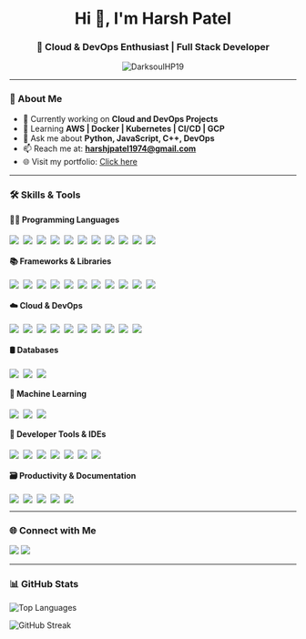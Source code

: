 <h1 align="center">Hi 👋, I'm Harsh Patel</h1>
<h3 align="center">🚀 Cloud & DevOps Enthusiast | Full Stack Developer</h3>

<p align="center">
  <img src="https://komarev.com/ghpvc/?username=DarksoulHP19&label=Profile%20views&color=0e75b6&style=flat" alt="DarksoulHP19" />
</p>

---

### 🧠 About Me

- 🔭 Currently working on **Cloud and DevOps Projects**
- 🌱 Learning **AWS | Docker | Kubernetes | CI/CD | GCP**
- 💬 Ask me about **Python, JavaScript, C++, DevOps**
- 📫 Reach me at: **harshjpatel1974@gmail.com**
- 🌐 Visit my portfolio: [Click here](https://portfolio-darksoulhp19s-projects.vercel.app)

---

### 🛠️ Skills & Tools

#### 👨‍💻 Programming Languages
<div style="display: flex; gap: 8px; flex-wrap: wrap; align-items: center;">
  <img src="https://skillicons.dev/icons?i=python" />
  <img src="https://skillicons.dev/icons?i=js" />
  <img src="https://skillicons.dev/icons?i=cpp" />
  <img src="https://skillicons.dev/icons?i=c" />
  <img src="https://skillicons.dev/icons?i=html" />
  <img src="https://skillicons.dev/icons?i=css" />
  <img src="https://skillicons.dev/icons?i=php" />
  <img src="https://skillicons.dev/icons?i=dart" />
  <img src="https://skillicons.dev/icons?i=go" />
  <img src="https://skillicons.dev/icons?i=cs" />
  <img src="https://skillicons.dev/icons?i=matlab" />
<!--   <img src="https://go-skill-icons.vercel.app/api/icons?i=fiverr" /> -->
</div>



#### 📚 Frameworks & Libraries
<div style="display: flex; gap: 8px; flex-wrap: wrap; align-items: center;">
  <img src="https://skillicons.dev/icons?i=react" />
  <img src="https://skillicons.dev/icons?i=next" />
  <img src="https://skillicons.dev/icons?i=nodejs" />
  <img src="https://skillicons.dev/icons?i=express" />
  <img src="https://skillicons.dev/icons?i=tailwind" />
  <img src="https://skillicons.dev/icons?i=bootstrap" />
  <img src="https://skillicons.dev/icons?i=django" />
  <img src="https://skillicons.dev/icons?i=flask" />
  <img src="https://skillicons.dev/icons?i=fastapi" />
  <img src="https://skillicons.dev/icons?i=selenium" />
  <img src="https://skillicons.dev/icons?i=vite" />
</div>


#### ☁️ Cloud & DevOps
<div style="display: flex; gap: 8px; flex-wrap: wrap; align-items: center;">
  <img src="https://skillicons.dev/icons?i=aws" />
  <img src="https://skillicons.dev/icons?i=gcp" />
  <img src="https://skillicons.dev/icons?i=docker" />
  <img src="https://skillicons.dev/icons?i=kubernetes" />
  <img src="https://skillicons.dev/icons?i=ansible" />
  <img src="https://skillicons.dev/icons?i=linux" />
  <img src="https://skillicons.dev/icons?i=bash" />
  <img src="https://skillicons.dev/icons?i=githubactions" />
  <img src="https://skillicons.dev/icons?i=jenkins" />
  <img src="https://skillicons.dev/icons?i=terraform" />
</div>


#### 🛢️ Databases
<div style="display: flex; gap: 8px; flex-wrap: wrap; align-items: center;">
  <img src="https://skillicons.dev/icons?i=mysql" />
  <img src="https://skillicons.dev/icons?i=mongodb" />
  <img src="https://skillicons.dev/icons?i=postgres" />
</div>

#### 🤖 Machine Learning
<div style="display: flex; gap: 8px; flex-wrap: wrap; align-items: center;">
  <img src="https://skillicons.dev/icons?i=sklearn" />
  <img src="https://skillicons.dev/icons?i=pytorch" />
  <img src="https://skillicons.dev/icons?i=tensorflow" />
</div>

#### 🧰 Developer Tools & IDEs
<div style="display: flex; gap: 8px; flex-wrap: wrap; align-items: center;">
  <img src="https://skillicons.dev/icons?i=vscode" />
  <img src="https://skillicons.dev/icons?i=androidstudio" />
  <img src="https://skillicons.dev/icons?i=visualstudio" />
  <img src="https://skillicons.dev/icons?i=postman" />
  <img src="https://skillicons.dev/icons?i=powershell" />
  <img src="https://skillicons.dev/icons?i=git" />
  <img src="https://skillicons.dev/icons?i=github" />
</div>


#### 🗃️ Productivity & Documentation
<div style="display: flex; gap: 8px; flex-wrap: wrap; align-items: center;">
  <img src="https://skillicons.dev/icons?i=notion" />
  <img src="https://skillicons.dev/icons?i=obsidian" />
  <img src="https://skillicons.dev/icons?i=stackoverflow" />
  <img src="https://skillicons.dev/icons?i=latex" />
  <img src="https://skillicons.dev/icons?i=md" />
</div>


---

### 🌐 Connect with Me

<a href="https://twitter.com/harsh190704" target="_blank"><img src="https://skillicons.dev/icons?i=twitter" /></a>
<a href="https://www.linkedin.com/in/harsh-patel-4a13aa325/" target="_blank"><img src="https://skillicons.dev/icons?i=linkedin" /></a>
<!-- <a href="https://instagram.com/harshpatel7719" target="_blank"><img src="https://skillicons.dev/icons?i=instagram" /></a> -->
<!-- <a href="https://discordapp.com/users/774670437941772329" target="_blank"><img src="https://skillicons.dev/icons?i=discord" /></a> -->

---

### 📊 GitHub Stats

<p align="left">
  <img src="https://github-readme-stats.vercel.app/api/top-langs?username=DarksoulHP19&theme=tokyonight&show_icons=true&locale=en&layout=compact" alt="Top Languages" />
</p>

<p align="left">
  <img src="https://github-readme-streak-stats.herokuapp.com/?user=DarksoulHP19&theme=tokyonight" alt="GitHub Streak" />
</p>

